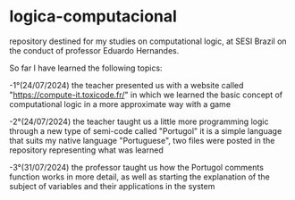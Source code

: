 # logica-computacional
repository destined for my studies on computational logic, at SESI Brazil on the conduct of professor Eduardo Hernandes.

So far I have learned the following topics:
  
  -1°(24/07/2024) the teacher presented us with a website called "https://compute-it.toxicode.fr/" in which we learned the basic concept of computational logic in a more approximate way with a game

  -2°(24/07/2024) the teacher taught us a little more programming logic through a new type of semi-code called "Portugol" it is a simple language that suits my native language "Portuguese", two files were posted in the repository representing what was learned

  -3°(31/07/2024) the professor taught us how the Portugol comments function works in more detail, as well as starting the explanation of the subject of variables and their applications in the system
